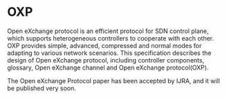 # OXP
Open eXchange protocol is an efficient protocol for SDN control plane, which supports heterogeneous controllers to cooperate with each other. OXP provides simple, advanced, compressed and normal modes for adapting to various network scenarios. This specification describes the design of Open eXchange protocol, including controller components, glossary, Open eXchange channel and Open eXchange protocol(OXP). 

The Open eXchange Protocol paper has been accepted by IJRA, and it will be published very soon.
